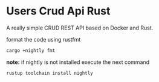# Users Crud Api Rust

A really simple CRUD REST API based on Docker and Rust.

format the code using rustfmt

```bash
cargo +nightly fmt
```

**note:** if nightly is not installed execute the next command

```bash
rustup toolchain install nightly
```

